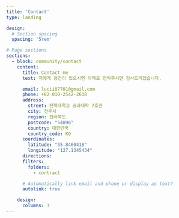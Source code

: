 ```yaml
---
title: 'Contact'
type: landing

design:
  # Section spacing
  spacing: '5rem'

# Page sections
sections:
  - block: community/contact
    content:
      title: Contact me
      text: 저에게 용건이 있으시면 아래로 연락주시면 감사드리겠습니다.

      email: lucii07701@gmail.com
      phone: +82 010-2542-2638
      address:
        street: 전북대학교 공과대학 7호관
        city: 전주시
        region: 전라북도
        postcode: "54896"
        country: 대한민국
        country_code: KO
      coordinates:
        latitude: "35.8460418"
        longitude: "127.1345434"
      directions:
      filters:
        folders:
          - contract

      # Automatically link email and phone or display as text?
      autolink: true

    design:
      columns: 3
---
```

